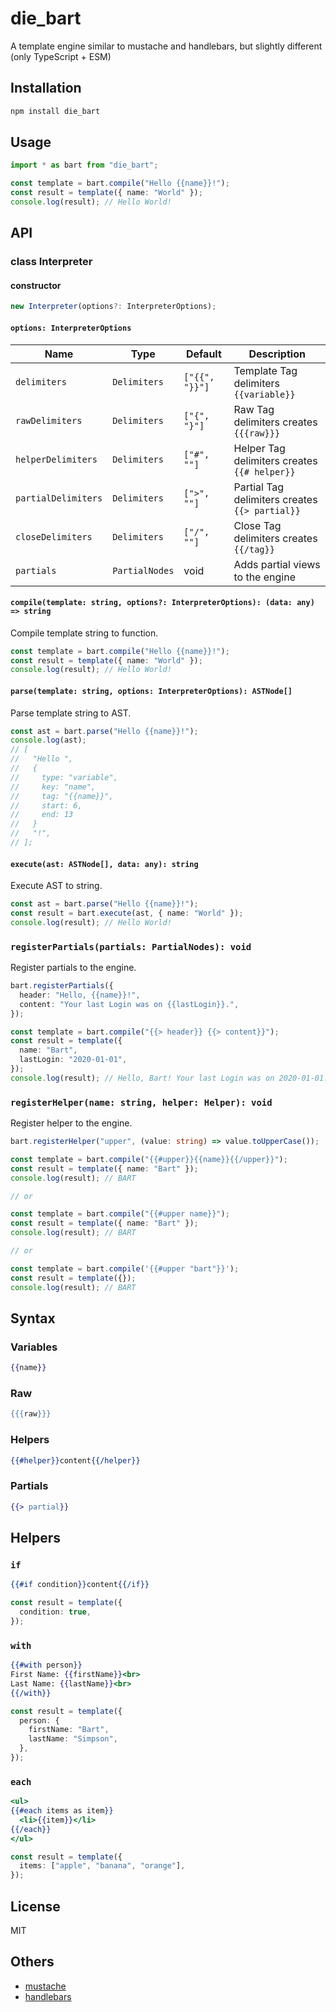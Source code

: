 # die_bart

A template engine similar to mustache and handlebars, but slightly different
(only TypeScript + ESM)

## Installation

```bash
npm install die_bart
```

## Usage

```typescript
import * as bart from "die_bart";

const template = bart.compile("Hello {{name}}!");
const result = template({ name: "World" });
console.log(result); // Hello World!
```

## API

### class Interpreter

#### constructor

```typescript
new Interpreter(options?: InterpreterOptions);
```

#### `options: InterpreterOptions`

| Name                | Type           | Default        | Description                                    |
| ------------------- | -------------- | -------------- | ---------------------------------------------- |
| `delimiters`        | `Delimiters`   | `["{{", "}}"]` | Template Tag delimiters `{{variable}}`         |
| `rawDelimiters`     | `Delimiters`   | `["{", "}"]`   | Raw Tag delimiters creates `{{{raw}}}`         |
| `helperDelimiters`  | `Delimiters`   | `["#", ""]`    | Helper Tag delimiters creates `{{# helper}}`   |
| `partialDelimiters` | `Delimiters`   | `[">", ""]`    | Partial Tag delimiters creates `{{> partial}}` |
| `closeDelimiters`   | `Delimiters`   | `["/", ""]`    | Close Tag delimiters creates `{{/tag}}`        |
| `partials`          | `PartialNodes` | void           | Adds partial views to the engine               |

#### `compile(template: string, options?: InterpreterOptions): (data: any) => string`

Compile template string to function.

```typescript
const template = bart.compile("Hello {{name}}!");
const result = template({ name: "World" });
console.log(result); // Hello World!
```

#### `parse(template: string, options: InterpreterOptions): ASTNode[]`

Parse template string to AST.

```typescript
const ast = bart.parse("Hello {{name}}!");
console.log(ast);
// [
//   "Hello ",
//   {
//     type: "variable",
//     key: "name",
//     tag: "{{name}}",
//     start: 6,
//     end: 13
//   }
//   "!",
// ];
```

#### `execute(ast: ASTNode[], data: any): string`

Execute AST to string.

```typescript
const ast = bart.parse("Hello {{name}}!");
const result = bart.execute(ast, { name: "World" });
console.log(result); // Hello World!
```

### `registerPartials(partials: PartialNodes): void`

Register partials to the engine.

```typescript
bart.registerPartials({
  header: "Hello, {{name}}!",
  content: "Your last Login was on {{lastLogin}}.",
});

const template = bart.compile("{{> header}} {{> content}}");
const result = template({
  name: "Bart",
  lastLogin: "2020-01-01",
});
console.log(result); // Hello, Bart! Your last Login was on 2020-01-01.
```

### `registerHelper(name: string, helper: Helper): void`

Register helper to the engine.

```typescript
bart.registerHelper("upper", (value: string) => value.toUpperCase());

const template = bart.compile("{{#upper}}{{name}}{{/upper}}");
const result = template({ name: "Bart" });
console.log(result); // BART

// or

const template = bart.compile("{{#upper name}}");
const result = template({ name: "Bart" });
console.log(result); // BART

// or

const template = bart.compile('{{#upper "bart"}}');
const result = template({});
console.log(result); // BART
```

## Syntax

### Variables

```mustache
{{name}}
```

### Raw

```mustache
{{{raw}}}
```

### Helpers

```mustache
{{#helper}}content{{/helper}}
```

### Partials

```mustache
{{> partial}}
```

## Helpers

### `if`

```mustache
{{#if condition}}content{{/if}}
```

```typescript
const result = template({
  condition: true,
});
```

### `with`

```mustache
{{#with person}}
First Name: {{firstName}}<br>
Last Name: {{lastName}}<br>
{{/with}}
```

```typescript
const result = template({
  person: {
    firstName: "Bart",
    lastName: "Simpson",
  },
});
```

### `each`

```mustache
<ul>
{{#each items as item}}
  <li>{{item}}</li>
{{/each}}
</ul>
```

```typescript
const result = template({
  items: ["apple", "banana", "orange"],
});
```

## License

MIT

## Others

- [mustache](https://mustache.github.io/)
- [handlebars](https://handlebarsjs.com/)
